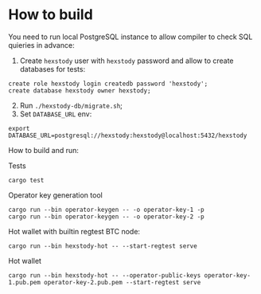 # How to build
You need to run local PostgreSQL instance to allow compiler to check SQL quieries in advance:
1. Create `hexstody` user with `hexstody` password and allow to create databases for tests:
```
create role hexstody login createdb password 'hexstody';
create database hexstody owner hexstody;
```
2. Run `./hexstody-db/migrate.sh`;
3. Set `DATABASE_URL` env:
```
export DATABASE_URL=postgresql://hexstody:hexstody@localhost:5432/hexstody
```

How to build and run:

Tests
```
cargo test
```

Operator key generation tool
```
cargo run --bin operator-keygen -- -o operator-key-1 -p
cargo run --bin operator-keygen -- -o operator-key-2 -p
```
Hot wallet with builtin regtest BTC node:
```
cargo run --bin hexstody-hot -- --start-regtest serve
```

Hot wallet
```
cargo run --bin hexstody-hot -- --operator-public-keys operator-key-1.pub.pem operator-key-2.pub.pem --start-regtest serve
```

